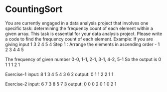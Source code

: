 # CountingSort

You are currently engaged in a data analysis project that involves one specific task: determining the frequency count of each element within a given array. This task is essential for your data analysis project. Please write a code to find the frequency count of each element.
Example:
If you are giving input 1 3 2 4 5 4
Step 1 : Arrange the elements in ascending order - 1 2 3 4 4 5

The frequency of given number 0-0, 1-1, 2-1, 3-1, 4-2, 5-1
So the output is 0 1 1 1 2 1


Exercise-1
input:
8
1 3 4 5 4 3 6 2
output:
0 1 1 2 2 1 1

Exercise-2
input:
6
7 3 8 5 7 3
output:
0 0 0 2 0 1 0 2 1
